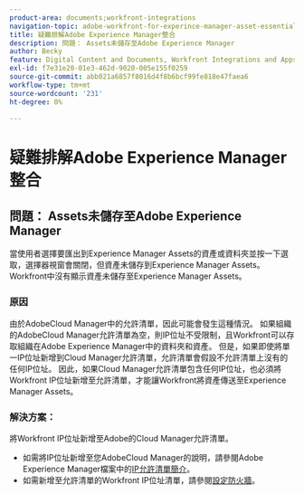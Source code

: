 ```yaml
---
product-area: documents;workfront-integrations
navigation-topic: adobe-workfront-for-experince-manager-asset-essentials
title: 疑難排解Adobe Experience Manager整合
description: 問題： Assets未儲存至Adobe Experience Manager
author: Becky
feature: Digital Content and Documents, Workfront Integrations and Apps
exl-id: f7e31e20-01e3-462d-9020-005e155f0259
source-git-commit: abb021a6857f8016d4f8b6bcf99fe818e47faea6
workflow-type: tm+mt
source-wordcount: '231'
ht-degree: 0%

---
```


# 疑難排解Adobe Experience Manager整合

## 問題： Assets未儲存至Adobe Experience Manager

當使用者選擇要匯出到Experience Manager Assets的資產或資料夾並按一下選取，選擇器視窗會關閉，但資產未儲存到Experience Manager Assets。 Workfront中沒有顯示資產未儲存至Experience Manager Assets。

### 原因

由於AdobeCloud Manager中的允許清單，因此可能會發生這種情況。 如果組織的AdobeCloud Manager允許清單為空，則IP位址不受限制，且Workfront可以存取組織在Adobe Experience Manager中的資料夾和資產。 但是，如果即使將單一IP位址新增到Cloud Manager允許清單，允許清單會假設不允許清單上沒有的任何IP位址。 因此，如果Cloud Manager允許清單包含任何IP位址，也必須將Workfront IP位址新增至允許清單，才能讓Workfront將資產傳送至Experience Manager Assets。

### 解決方案：

將Workfront IP位址新增至Adobe的Cloud Manager允許清單。

* 如需將IP位址新增至您AdobeCloud Manager的說明，請參閱Adobe Experience Manager檔案中的[IP允許清單簡介](https://experienceleague.adobe.com/docs/experience-manager-cloud-service/content/implementing/using-cloud-manager/ip-allow-lists/introduction.html?lang=en)。
* 如需新增至允許清單的Workfront IP位址清單，請參閱[設定防火牆](/help/quicksilver/administration-and-setup/get-started-wf-administration/configure-your-firewall.md)。
